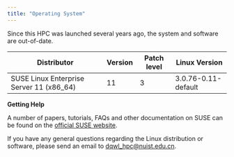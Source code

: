```yaml
---
title: "Operating System"
---
```


Since this HPC was launched several years ago, the system and software are out-of-date.

| Distributor                              | Version | Patch level | Linux Version       |
| ---------------------------------------- | ------- | ----------- | ------------------- |
| SUSE Linux Enterprise Server 11 (x86_64) | 11      | 3           | 3.0.76-0.11-default |

**Getting Help**

A number of papers, tutorials, FAQs and other documentation on SUSE can be found  on the [official SUSE website](https://www.suse.com/releasenotes/x86_64/SUSE-SLES/11-SP3/).

If you have any general questions regarding the Linux distribution or software, please send an email to [dqwl_hpc@nuist.edu.cn](mailto:dqwl_hpc@nuist.edu.cn).